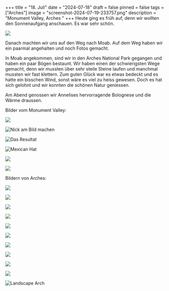 +++
title = "18. Juli"
date = "2024-07-18"
draft = false
pinned = false
tags = ["Arches"]
image = "screenshot-2024-07-19-233757.png"
description = "Monument Valley, Arches "
+++
Heute ging es früh auf, denn wir wollten den Sonnenaufgang anschauen. Es war sehr schön.

![](screenshot-2024-07-19-232120.png)

Danach machten wir uns auf den Weg nach Moab. Auf dem Weg haben wir ein paarmal angehalten und noch Fotos gemacht.

In Moab angekommen, sind wir in den Arches National Park gegangen und haben ein paar Bögen bestaunt. Wir haben einen der schwierigsten Wege gemacht, denn wir mussten über sehr steile Steine laufen und manchmal mussten wir fast klettern. Zum guten Glück war es etwas bedeckt und es hatte ein bisschen Wind, sonst wäre es viel zu heiss gewesen. Doch es hat sich gelohnt und wir konnten die schönen Natur geniessen.

Am Abend genossen wir Annelises hervorragende Bolognese und die Wärme draussen.

Bilder vom Monument Valley: 

![](screenshot-2024-07-19-233757.png)

![Nick am Bild machen](screenshot-2024-07-19-232651.png)

![Das Resultat](screenshot-2024-07-19-232132.png)

![Mexican Hat](screenshot-2024-07-19-232342.png)

![](screenshot-2024-07-19-232126.png)



![](screenshot-2024-07-19-232142.png)

Bildern von Arches: 

![](screenshot-2024-07-19-232516.png)

![](screenshot-2024-07-19-232432.png)

![](screenshot-2024-07-19-233715.png)

![](screenshot-2024-07-19-233704.png)

![](screenshot-2024-07-19-233651.png)

![](screenshot-2024-07-19-232631.png)

![](screenshot-2024-07-19-232613.png)

![](screenshot-2024-07-19-232600.png)

![](screenshot-2024-07-19-232545.png)

![](screenshot-2024-07-19-232529.png)

![Landscape Arch](screenshot-2024-07-19-232504.png)
